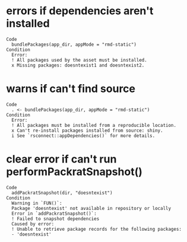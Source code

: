 # errors if dependencies aren't installed

    Code
      bundlePackages(app_dir, appMode = "rmd-static")
    Condition
      Error:
      ! All packages used by the asset must be installed.
      x Missing packages: doesntexist1 and doesntexist2.

# warns if can't find source

    Code
      . <- bundlePackages(app_dir, appMode = "rmd-static")
    Condition
      Error:
      ! All packages must be installed from a reproducible location.
      x Can't re-install packages installed from source: shiny.
      i See `rsconnect::appDependencies()` for more details.

# clear error if can't run performPackratSnapshot()

    Code
      addPackratSnapshot(dir, "doesntexist")
    Condition
      Warning in `FUN()`:
      Package 'doesntexist' not available in repository or locally
      Error in `addPackratSnapshot()`:
      ! Failed to snapshot dependencies
      Caused by error:
      ! Unable to retrieve package records for the following packages:
      - 'doesntexist'

